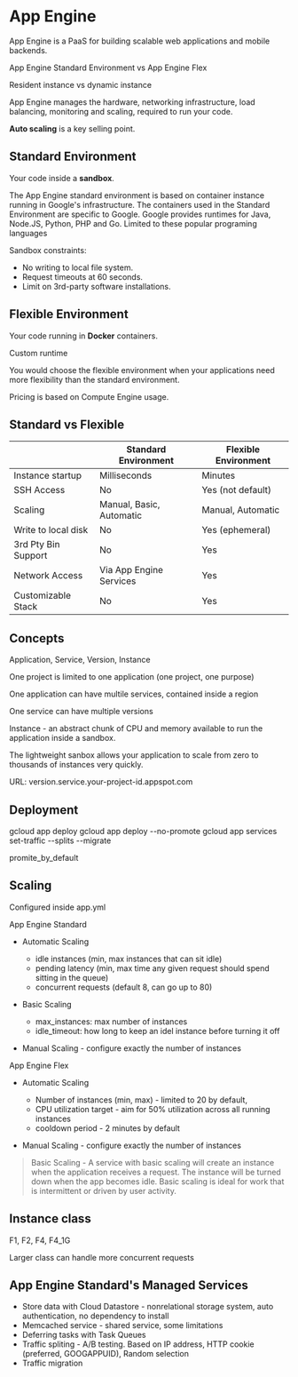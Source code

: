 # App Engine

App Engine is a PaaS for building scalable web applications and mobile backends.

App Engine Standard Environment vs App Engine Flex

Resident instance vs dynamic instance

App Engine manages the hardware, networking infrastructure, load balancing, monitoring and scaling, required to run your code.

__Auto scaling__ is a key selling point.

## Standard Environment

Your code inside a __sandbox__.

The App Engine standard environment is based on container instance running in Google's infrastructure.
The containers used in the Standard Environment are specific to Google. Google provides runtimes for Java, Node.JS, Python, PHP and Go. Limited to these popular programing languages

Sandbox constraints:

* No writing to local file system.
* Request timeouts at 60 seconds.
* Limit on 3rd-party software installations.

## Flexible Environment

Your code running in __Docker__ containers.

Custom runtime

You would choose the flexible environment when your applications need more flexibility than the standard environment.

Pricing is based on Compute Engine usage.

## Standard vs Flexible

|                     | Standard Environment     | Flexible Environment |
|---------------------|--------------------------|----------------------|
| Instance startup    | Milliseconds             | Minutes              |
| SSH Access          | No                       | Yes (not default)    |
| Scaling             | Manual, Basic, Automatic | Manual, Automatic    |
| Write to local disk | No                       | Yes (ephemeral)      |
| 3rd Pty Bin Support | No                       | Yes                  |
| Network Access      | Via App Engine Services  | Yes                  |
| Customizable Stack  | No                       | Yes                  |

## Concepts

Application, Service, Version, Instance

One project is limited to one application (one project, one purpose)

One application can have multile services, contained inside a region

One service can have multiple versions

Instance - an abstract chunk of CPU and memory available to run the application inside a sandbox.

The lightweight sanbox allows your application to scale from zero to thousands of instances very quickly.

URL: version.service.your-project-id.appspot.com

## Deployment

gcloud app deploy
gcloud app deploy --no-promote
gcloud app services set-traffic
--splits
--migrate

promite_by_default

## Scaling

Configured inside app.yml

App Engine Standard

* Automatic Scaling
  * idle instances (min, max instances that can sit idle)
  * pending latency (min, max time any given request should spend sitting in the queue)
  * concurrent requests (default 8, can go up to 80)

* Basic Scaling
  * max_instances: max number of instances
  * idle_timeout: how long to keep an idel instance before turning it off

* Manual Scaling - configure exactly the number of instances

App Engine Flex

* Automatic Scaling
  * Number of instances (min, max) - limited to 20 by default, 
  * CPU utilization target - aim for 50% utilization across all running instances
  * cooldown period - 2 minutes by default

* Manual Scaling - configure exactly the number of instances

> Basic Scaling - A service with basic scaling will create an instance when the application receives a request. The instance will be turned down when the app becomes idle. Basic scaling is ideal for work that is intermittent or driven by user activity.

## Instance class

F1, F2, F4, F4_1G

Larger class can handle more concurrent requests

## App Engine Standard's Managed Services

* Store data with Cloud Datastore - nonrelational storage system, auto authentication, no dependency to install
* Memcached service - shared service, some limitations
* Deferring tasks with Task Queues
* Traffic spliting - A/B testing. Based on IP address, HTTP cookie (preferred, GOOGAPPUID), Random selection
* Traffic migration 
